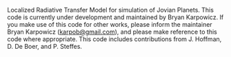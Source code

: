 Localized Radiative Transfer Model for simulation of Jovian Planets. This code is currently under development and maintained by Bryan Karpowicz. If you make use of this code for other works, please inform the maintainer Bryan Karpowicz (karpob@gmail.com), and please make reference to this code where appropriate. This code includes contributions from J. Hoffman, D. De Boer, and P. Steffes.